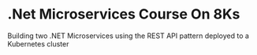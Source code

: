 # .Net Microservices Course On 8Ks
Building two .NET Microservices using the REST API pattern deployed to a Kubernetes cluster
